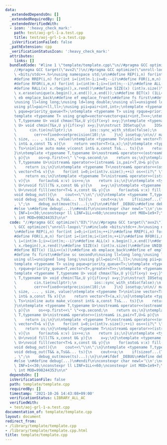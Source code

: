 ```yaml
---
data:
  _extendedDependsOn: []
  _extendedRequiredBy: []
  _extendedVerifiedWith:
  - icon: ':heavy_check_mark:'
    path: test/aoj-grl-1-a.test.cpp
    title: test/aoj-grl-1-a.test.cpp
  _isVerificationFailed: false
  _pathExtension: cpp
  _verificationStatusIcon: ':heavy_check_mark:'
  attributes:
    links: []
  bundledCode: "#line 1 \"template/template.cpp\"\n//#pragma GCC optimize(\"O3\")\n\
    //#pragma GCC target(\"avx2\")\n//#pragma GCC optimize(\"unroll-loops\")\n#include\
    \ <bits/stdc++.h>\nusing namespace std;\n\n#define REP(i,n) for(int i=0;i<(int)n;++i)\n\
    #define RREP(i,n) for(int i=(int)n-1;i>=0;--i)\n#define FOR(i,m,n) for(int i=(int)m;i<(int)n;++i)\n\
    #define RFOR(i,m,n) for(int i=(int)m-1;i>=(int)n;--i)\n#define ALL(x) x.begin(),x.end()\n\
    #define RALL(x) x.rbegin(),x.rend()\n#define SIZE(x) (int)x.size()\n#define UNIQUE(x)\
    \ x.erase(unique(x.begin(),x.end()),x.end());\n#define BIT(x) (1LL<<(x))\n#define\
    \ eb emplace_back\n#define ef emplace_front\n#define fs first\n#define sc second\n\
    \nusing ll=long long;\nusing ld=long double;\nusing ull=unsigned long long;\n\
    using pll=pair<ll,ll>;\nusing pii=pair<int,int>;\ntemplate <typename T> using\
    \ pque=priority_queue<T>;\ntemplate <typename T> using rpque=priority_queue<T,vector<T>,greater<T>>;\n\
    template <typename T> using graph=vector<vector<pair<int,T>>>;\ntemplate <typename\
    \ T,typename U> void chmax(T&x,U y){if(x<y) x=y;}\ntemplate <typename T,typename\
    \ U> void chmin(T&x,U y){if(x>y) x=y;}\n\nstruct IOSetup{\n    IOSetup(){\n  \
    \      cin.tie(nullptr);\n        ios::sync_with_stdio(false);\n        cout<<fixed<<setprecision(10);\n\
    \        cerr<<fixed<<setprecision(10);\n    }\n} iosetup;\n\n// make_v<T>(size,\
    \ size, ... , size, value)\ntemplate <typename T>\ninline vector<T> make_v(const\
    \ int& a,const T& x){\n    return vector<T>(a,x);\n}\ntemplate <typename T,typename...\
    \ Ts>\ninline auto make_v(const int& a,const Ts&... ts){\n    return vector<decltype(make_v<T>(ts...))>(a,make_v<T>(ts...));\n\
    }\n\ntemplate <typename T,typename U>\nostream& operator<<(ostream& os,const pair<T,U>&\
    \ p){\n    os<<p.first<<\" \"<<p.second;\n    return os;\n}\ntemplate <typename\
    \ T,typename U>\nistream& operator>>(istream& is,pair<T,U>& p){\n    is>>p.first>>p.second;\n\
    \    return is;\n}\n\ntemplate <typename T>\nostream& operator<<(ostream& os,const\
    \ vector<T>& v){\n    for(int i=0;i<(int)v.size();++i) os<<(i?\" \":\"\")<<v[i];\n\
    \    return os;\n}\ntemplate <typename T>\nistream& operator>>(istream& is,vector<T>&\
    \ v){\n    for(auto& x:v) is>>x;\n    return is;\n}\n\ntemplate <typename T,typename\
    \ U>\nvoid fill(T& x,const U& y){\n    x=y;\n}\ntemplate <typename T,typename\
    \ U>\nvoid fill(vector<T>& x,const U& y){\n    for(auto& v:x) fill(x,y);\n}\n\n\
    void debug_out(){\n    cout<<\"\\n\";\n}\ntemplate <typename T,typename... Ts>\n\
    void debug_out(T&& a,Ts&&... ts){\n    cout<<a;\n    if(sizeof...(Ts)>0) cout<<\"\
    , \";\n    debug_out(move(ts)...);\n}\n\n#ifdef _DEBUG\n#define debug(...) debug_out(__VA_ARGS__)\n\
    #else \n#define debug(...)\n#endif\n\nconstexpr char newl='\\n';\nconstexpr int\
    \ INF=1<<30;\nconstexpr ll LINF=1LL<<60;\nconstexpr int MOD=1e9+7;\n//constexpr\
    \ int MOD=998244353\n\n"
  code: "//#pragma GCC optimize(\"O3\")\n//#pragma GCC target(\"avx2\")\n//#pragma\
    \ GCC optimize(\"unroll-loops\")\n#include <bits/stdc++.h>\nusing namespace std;\n\
    \n#define REP(i,n) for(int i=0;i<(int)n;++i)\n#define RREP(i,n) for(int i=(int)n-1;i>=0;--i)\n\
    #define FOR(i,m,n) for(int i=(int)m;i<(int)n;++i)\n#define RFOR(i,m,n) for(int\
    \ i=(int)m-1;i>=(int)n;--i)\n#define ALL(x) x.begin(),x.end()\n#define RALL(x)\
    \ x.rbegin(),x.rend()\n#define SIZE(x) (int)x.size()\n#define UNIQUE(x) x.erase(unique(x.begin(),x.end()),x.end());\n\
    #define BIT(x) (1LL<<(x))\n#define eb emplace_back\n#define ef emplace_front\n\
    #define fs first\n#define sc second\n\nusing ll=long long;\nusing ld=long double;\n\
    using ull=unsigned long long;\nusing pll=pair<ll,ll>;\nusing pii=pair<int,int>;\n\
    template <typename T> using pque=priority_queue<T>;\ntemplate <typename T> using\
    \ rpque=priority_queue<T,vector<T>,greater<T>>;\ntemplate <typename T> using graph=vector<vector<pair<int,T>>>;\n\
    template <typename T,typename U> void chmax(T&x,U y){if(x<y) x=y;}\ntemplate <typename\
    \ T,typename U> void chmin(T&x,U y){if(x>y) x=y;}\n\nstruct IOSetup{\n    IOSetup(){\n\
    \        cin.tie(nullptr);\n        ios::sync_with_stdio(false);\n        cout<<fixed<<setprecision(10);\n\
    \        cerr<<fixed<<setprecision(10);\n    }\n} iosetup;\n\n// make_v<T>(size,\
    \ size, ... , size, value)\ntemplate <typename T>\ninline vector<T> make_v(const\
    \ int& a,const T& x){\n    return vector<T>(a,x);\n}\ntemplate <typename T,typename...\
    \ Ts>\ninline auto make_v(const int& a,const Ts&... ts){\n    return vector<decltype(make_v<T>(ts...))>(a,make_v<T>(ts...));\n\
    }\n\ntemplate <typename T,typename U>\nostream& operator<<(ostream& os,const pair<T,U>&\
    \ p){\n    os<<p.first<<\" \"<<p.second;\n    return os;\n}\ntemplate <typename\
    \ T,typename U>\nistream& operator>>(istream& is,pair<T,U>& p){\n    is>>p.first>>p.second;\n\
    \    return is;\n}\n\ntemplate <typename T>\nostream& operator<<(ostream& os,const\
    \ vector<T>& v){\n    for(int i=0;i<(int)v.size();++i) os<<(i?\" \":\"\")<<v[i];\n\
    \    return os;\n}\ntemplate <typename T>\nistream& operator>>(istream& is,vector<T>&\
    \ v){\n    for(auto& x:v) is>>x;\n    return is;\n}\n\ntemplate <typename T,typename\
    \ U>\nvoid fill(T& x,const U& y){\n    x=y;\n}\ntemplate <typename T,typename\
    \ U>\nvoid fill(vector<T>& x,const U& y){\n    for(auto& v:x) fill(x,y);\n}\n\n\
    void debug_out(){\n    cout<<\"\\n\";\n}\ntemplate <typename T,typename... Ts>\n\
    void debug_out(T&& a,Ts&&... ts){\n    cout<<a;\n    if(sizeof...(Ts)>0) cout<<\"\
    , \";\n    debug_out(move(ts)...);\n}\n\n#ifdef _DEBUG\n#define debug(...) debug_out(__VA_ARGS__)\n\
    #else \n#define debug(...)\n#endif\n\nconstexpr char newl='\\n';\nconstexpr int\
    \ INF=1<<30;\nconstexpr ll LINF=1LL<<60;\nconstexpr int MOD=1e9+7;\n//constexpr\
    \ int MOD=998244353\n\n"
  dependsOn: []
  isVerificationFile: false
  path: template/template.cpp
  requiredBy: []
  timestamp: '2021-10-26 14:43:08+09:00'
  verificationStatus: LIBRARY_ALL_AC
  verifiedWith:
  - test/aoj-grl-1-a.test.cpp
documentation_of: template/template.cpp
layout: document
redirect_from:
- /library/template/template.cpp
- /library/template/template.cpp.html
title: template/template.cpp
---
```

